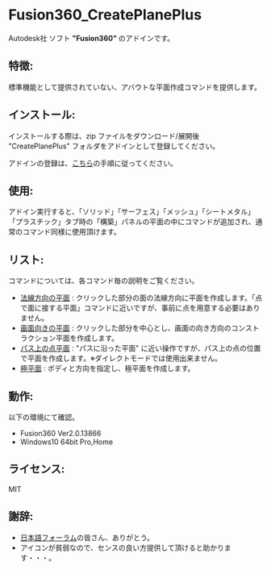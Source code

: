 # **Fusion360_CreatePlanePlus**
Autodesk社 ソフト <b>"Fusion360" </b> のアドインです。

## 特徴:
標準機能として提供されていない、アバウトな平面作成コマンドを提供します。


## **インストール**:
インストールする際は、zip ファイルをダウンロード/展開後 "CreatePlanePlus" フォルダをアドインとして登録してください。

アドインの登録は、[こちら](https://kantoku.hatenablog.com/entry/2021/02/15/161734)の手順に従ってください。


## 使用:
アドイン実行すると、「ソリッド」「サーフェス」「メッシュ」「シートメタル」「プラスチック」タブ時の「構築」パネルの平面の中にコマンドが追加され、通常のコマンド同様に使用頂けます。


## **リスト**:
コマンドについては、各コマンド毎の説明をご覧ください。

+ [法線方向の平面](./CreatePlanePlus/commands/NormalPlane/) : クリックした部分の面の法線方向に平面を作成します。「点で面に接する平面」コマンドに近いですが、事前に点を用意する必要はありません。
+ [画面向きの平面](./CreatePlanePlus/commands/ViewPlane/) : クリックした部分を中心とし、画面の向き方向のコンストラクション平面を作成します。
+ [パス上の点平面](./CreatePlanePlus/commands/PointOnPathPlane/) : "パスに沿った平面" に近い操作ですが、パス上の点の位置で平面を作成します。※ダイレクトモードでは使用出来ません。
+ [極平面](./CreatePlanePlus/commands/PolarPlane/) : ボディと方向を指定し、極平面を作成します。



## 動作:
以下の環境にて確認。
+ Fusion360 Ver2.0.13866
+ Windows10 64bit Pro,Home

## ライセンス:
MIT

## 謝辞:
+ [日本語フォーラム](https://forums.autodesk.com/t5/fusion-360-ri-ben-yu/bd-p/707)の皆さん、ありがとう。
+ アイコンが貧弱なので、センスの良い方提供して頂けると助かります・・・。